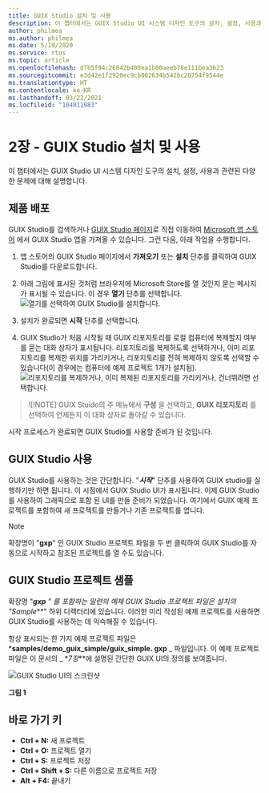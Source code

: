 ```yaml
---
title: GUIX Studio 설치 및 사용
description: 이 챕터에서는 GUIX Studio UI 시스템 디자인 도구의 설치, 설정, 사용과 관련된 다양한 문제에 대해 설명합니다.
author: philmea
ms.author: philmea
ms.date: 5/19/2020
ms.service: rtos
ms.topic: article
ms.openlocfilehash: d7b5f94c26842b408ea1b00aeeb78e111bea3623
ms.sourcegitcommit: e3d42e1f2920ec9cb002634b542bc20754f9544e
ms.translationtype: HT
ms.contentlocale: ko-KR
ms.lasthandoff: 03/22/2021
ms.locfileid: "104811983"
---
```

# <a name="chapter-2-installation-and-use-of-guix-studio"></a>2장 - GUIX Studio 설치 및 사용

이 챕터에서는 GUIX Studio UI 시스템 디자인 도구의 설치, 설정, 사용과 관련된 다양한 문제에 대해 설명합니다. 

## <a name="product-distribution"></a>제품 배포

GUIX Studio를 검색하거나 [GUIX Studio 페이지](https://www.microsoft.com/p/azure-rtos-guix-studio/9pbm1k1r7q0f?activetab=pivot:overviewtab)로 직접 이동하여 [Microsoft 앱 스토어](https://microsoft.com/store/apps) 에서 GUIX Studio 앱을 가져올 수 있습니다. 그런 다음, 아래 작업을 수행합니다.

1. 앱 스토어의 GUIX Studio 페이지에서 **가져오기** 또는 **설치** 단추를 클릭하여 GUIX Studio를 다운로드합니다.

1. 아래 그림에 표시된 것처럼 브라우저에 Microsoft Store를 열 것인지 묻는 메시지가 표시될 수 있습니다. 이 경우 **열기** 단추를 선택합니다.
![열기를 선택하여 GUIX Studio를 설치합니다.](./media/guix-studio/open-ms-store.png)

1. 설치가 완료되면 **시작** 단추를 선택합니다.

1. GUIX Studio가 처음 시작될 때 GUIX 리포지토리를 로컬 컴퓨터에 복제할지 여부를 묻는 대화 상자가 표시됩니다. 리포지토리를 복제하도록 선택하거나, 이미 리포지토리를 복제한 위치를 가리키거나, 리포지토리를 전혀 복제하지 않도록 선택할 수 있습니다(이 경우에는 컴퓨터에 예제 프로젝트 1개가 설치됨).
![리포지토리를 복제하거나, 이미 복제된 리포지토리를 가리키거나, 건너뛰려면 선택합니다.](./media/guix-studio/clone-repo.png)

> ![!NOTE]
> GUIX Stuido의 주 메뉴에서 **구성** 을 선택하고, **GUIX 리포지토리** 를 선택하여 언제든지 이 대화 상자로 돌아갈 수 있습니다.

시작 프로세스가 완료되면 GUIX Studio를 사용할 준비가 된 것입니다.

## <a name="using-guix-studio"></a>GUIX Studio 사용

GUIX Studio를 사용하는 것은 간단합니다. "***시작***" 단추를 사용하여 GUIX studio를 실행하기만 하면 됩니다. 이 시점에서 GUIX Studio UI가 표시됩니다. 이제 GUIX Studio를 사용하여 그래픽으로 포함 된 UI를 만들 준비가 되었습니다. 여기에서 GUIX 예제 프로젝트를 포함하여 새 프로젝트를 만들거나 기존 프로젝트를 엽니다.

> [!NOTE]
> 확장명이 "**gxp**" 인 GUIX Studio 프로젝트 파일을 두 번 클릭하여 GUIX Studio를 자동으로 시작하고 참조된 프로젝트를 열 수도 있습니다.

## <a name="guix-studio-project-samples"></a>GUIX Studio 프로젝트 샘플

확장명 "***gxp** _"_ 를 포함하는 일련의 예제 GUIX Studio 프로젝트 파일은 설치의 "*_Sample_**" 하위 디렉터리에 있습니다. 이러한 미리 작성된 예제 프로젝트를 사용하면 GUIX Studio를 사용하는 데 익숙해질 수 있습니다.

항상 표시되는 한 가지 예제 프로젝트 파일은 ***samples/demo_guix_simple/guix_simple. gxp** _ 파일입니다. 이 예제 프로젝트 파일은 이 문서의 _ *_7장_**에 설명된 간단한 GUIX UI의 정의를 보여줍니다.

![GUIX Studio UI의 스크린샷](./media/guix-studio/image_10.png)

**그림 1**

## <a name="keyboard-shortcuts"></a>바로 가기 키

- **Ctrl + N:** 새 프로젝트
- **Ctrl + O:** 프로젝트 열기
- **Ctrl + S:** 프로젝트 저장
- **Ctrl + Shift + S:** 다른 이름으로 프로젝트 저장
- **Alt + F4:** 끝내기
